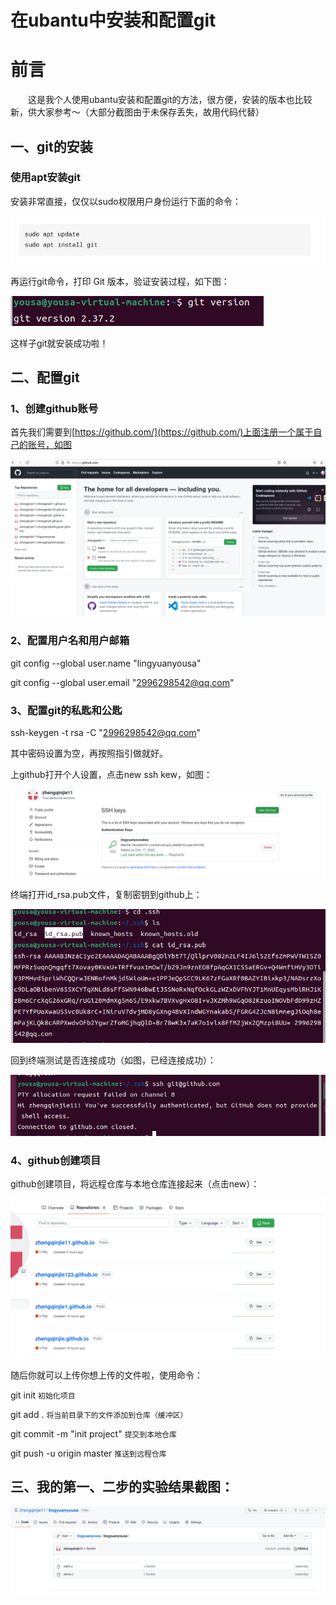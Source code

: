 # 在ubantu中安装和配置git

# 前言
&emsp;&emsp;这是我个人使用ubantu安装和配置git的方法，很方便，安装的版本也比较新，供大家参考～（大部分截图由于未保存丢失，故用代码代替）
## 一、git的安装
### 使用apt安装git
安装非常直接，仅仅以sudo权限用户身份运行下面的命令：

![](/images/jietu1.png)

再运行git命令，打印 Git 版本，验证安装过程，如下图：

![](/images/jietu2.png)

这样子git就安装成功啦！
## 二、配置git
### 1、创建github账号
首先我们需要到[https://github.com/](https://github.com/)上面注册一个属于自己的账号，如图

![](/images/jietu3.png)
### 2、配置用户名和用户邮箱

git config --global user.name "lingyuanyousa"


git config --global user.email "2996298542@qq.com"

### 3、配置git的私匙和公匙

ssh-keygen -t rsa -C "2996298542@qq.com"

其中密码设置为空，再按照指引做就好。

上github打开个人设置，点击new ssh kew，如图：


![](/images/jietu4.png)

终端打开id_rsa.pub文件，复制密钥到github上：


![](/images/jietu5.png)

回到终端测试是否连接成功（如图，已经连接成功）：

![](/images/jietu9.png)

### 4、github创建项目
github创建项目，将远程仓库与本地仓库连接起来（点击new）：

![](/images/jietu7.png)

随后你就可以上传你想上传的文件啦，使用命令：

git init `初始化项目`

git add . `将当前目录下的文件添加到仓库（缓冲区）`

git commit -m "init project" `提交到本地仓库`

git push -u origin master `推送到远程仓库`

## 三、我的第一、二步的实验结果截图：


![](/images/jietu8.png)







